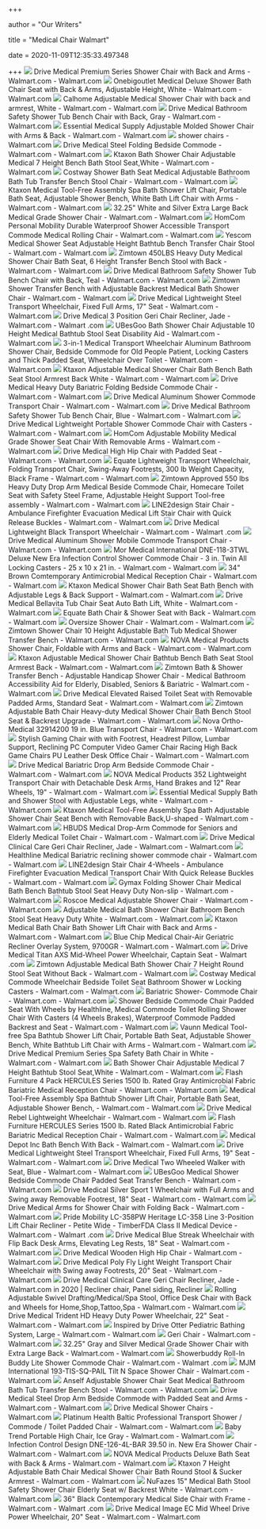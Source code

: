 +++
        
author = "Our Writers"
        
title = "Medical Chair Walmart"
        
date = 2020-11-09T12:35:33.497348
        
+++
[ ![](https://i5.walmartimages.com/asr/6db9a22d-48ee-4561-ac56-84011a6d5b15_1.022442b1bdb54808be1f0b50c2c0673d.jpeg)](https://i5.walmartimages.com/asr/6db9a22d-48ee-4561-ac56-84011a6d5b15_1.022442b1bdb54808be1f0b50c2c0673d.jpeg) Drive Medical Premium Series Shower Chair with Back and Arms - Walmart.com  - Walmart.com
[ ![](https://i5.walmartimages.com/asr/641ab6b4-b10d-4887-8c56-4e10b95892a3_1.bbc8c8cd3e86fcc49513ac4263ccd320.jpeg)](https://i5.walmartimages.com/asr/641ab6b4-b10d-4887-8c56-4e10b95892a3_1.bbc8c8cd3e86fcc49513ac4263ccd320.jpeg) Onebigoutlet Medical Deluxe Shower Bath Chair Seat with Back & Arms,  Adjustable Height, White - Walmart.com - Walmart.com
[ ![](https://i5.walmartimages.com/asr/be246d5c-35c1-4161-9378-5fb9f82c2348_1.37cdfa38721520d7c545c637c1f7869c.jpeg?odnWidth=612&odnHeight=612&odnBg=ffffff)](https://i5.walmartimages.com/asr/be246d5c-35c1-4161-9378-5fb9f82c2348_1.37cdfa38721520d7c545c637c1f7869c.jpeg?odnWidth=612&odnHeight=612&odnBg=ffffff) Calhome Adjustable Medical Shower Chair with back and armrest, White -  Walmart.com - Walmart.com
[ ![](https://i5.walmartimages.com/asr/ea45752b-1a3a-4fb7-a417-af6c843629fa_2.314d37feed784c5fbf22ce64e7f1d089.jpeg)](https://i5.walmartimages.com/asr/ea45752b-1a3a-4fb7-a417-af6c843629fa_2.314d37feed784c5fbf22ce64e7f1d089.jpeg) Drive Medical Bathroom Safety Shower Tub Bench Chair with Back, Gray -  Walmart.com - Walmart.com
[ ![](https://i5.walmartimages.com/asr/2b14e27e-e55f-456f-baa8-dc2f07aac4f2_2.0afa6580c2b10f93dbf3c27d3de2e7e1.jpeg)](https://i5.walmartimages.com/asr/2b14e27e-e55f-456f-baa8-dc2f07aac4f2_2.0afa6580c2b10f93dbf3c27d3de2e7e1.jpeg) Essential Medical Supply Adjustable Molded Shower Chair with Arms & Back -  Walmart.com - Walmart.com
[ ![](https://i5.walmartimages.com/asr/cc120cc1-c264-4df6-ab33-ca44d264de51_1.6debfe8d5ab5d3f8820d1dc78d600756.jpeg?odnHeight=200&odnWidth=200&odnBg=ffffff)](https://i5.walmartimages.com/asr/cc120cc1-c264-4df6-ab33-ca44d264de51_1.6debfe8d5ab5d3f8820d1dc78d600756.jpeg?odnHeight=200&odnWidth=200&odnBg=ffffff) shower chairs - Walmart.com
[ ![](https://i5.walmartimages.com/asr/84cd6401-6d51-472f-8da8-ee6f5295eb04_1.501d26704d199e161acb6044c3f087d3.jpeg)](https://i5.walmartimages.com/asr/84cd6401-6d51-472f-8da8-ee6f5295eb04_1.501d26704d199e161acb6044c3f087d3.jpeg) Drive Medical Steel Folding Bedside Commode - Walmart.com - Walmart.com
[ ![](https://i5.walmartimages.com/asr/8c0f61d7-8d23-4e22-88a2-4554373ab002_1.ef5c38295d1334db34325b4b556935fc.jpeg?odnWidth=612&odnHeight=612&odnBg=ffffff)](https://i5.walmartimages.com/asr/8c0f61d7-8d23-4e22-88a2-4554373ab002_1.ef5c38295d1334db34325b4b556935fc.jpeg?odnWidth=612&odnHeight=612&odnBg=ffffff) Ktaxon Bath Shower Chair Adjustable Medical 7 Height Bench Bath Stool Seat,White  - Walmart.com - Walmart.com
[ ![](https://i5.walmartimages.com/asr/0be72afc-0d4a-4835-9404-c878bc52ab7f_1.0323eeb2d97b19e751514fc33001a591.jpeg?odnWidth=612&odnHeight=612&odnBg=ffffff)](https://i5.walmartimages.com/asr/0be72afc-0d4a-4835-9404-c878bc52ab7f_1.0323eeb2d97b19e751514fc33001a591.jpeg?odnWidth=612&odnHeight=612&odnBg=ffffff) Costway Shower Bath Seat Medical Adjustable Bathroom Bath Tub Transfer  Bench Stool Chair - Walmart.com - Walmart.com
[ ![](https://i5.walmartimages.com/asr/830ff335-c1e5-455a-9231-d0796f8c5ef0_1.4788b10c94692276940e68fc6a3a2321.jpeg?odnWidth=612&odnHeight=612&odnBg=ffffff)](https://i5.walmartimages.com/asr/830ff335-c1e5-455a-9231-d0796f8c5ef0_1.4788b10c94692276940e68fc6a3a2321.jpeg?odnWidth=612&odnHeight=612&odnBg=ffffff) Ktaxon Medical Tool-Free Assembly Spa Bath Shower Lift Chair, Portable Bath  Seat, Adjustable Shower Bench, White Bath Lift Chair with Arms - Walmart.com  - Walmart.com
[ ![](https://i5.walmartimages.com/asr/96c8ca9a-ea7f-4ce2-8a74-07b2996fef10.d914540652bdc85049a27d5db9ef617b.jpeg?odnWidth=612&odnHeight=612&odnBg=ffffff)](https://i5.walmartimages.com/asr/96c8ca9a-ea7f-4ce2-8a74-07b2996fef10.d914540652bdc85049a27d5db9ef617b.jpeg?odnWidth=612&odnHeight=612&odnBg=ffffff) 32.25" White and Silver Extra Large Back Medical Grade Shower Chair -  Walmart.com - Walmart.com
[ ![](https://i5.walmartimages.com/asr/436aa30e-f12a-4131-b670-282ab44a9339_1.8ecf155c7176d98830e798565debacea.jpeg?odnWidth=612&odnHeight=612&odnBg=ffffff)](https://i5.walmartimages.com/asr/436aa30e-f12a-4131-b670-282ab44a9339_1.8ecf155c7176d98830e798565debacea.jpeg?odnWidth=612&odnHeight=612&odnBg=ffffff) HomCom Personal Mobility Durable Waterproof Shower Accessible Transport  Commode Medical Rolling Chair - Walmart.com - Walmart.com
[ ![](https://i5.walmartimages.com/asr/f60096d8-a93b-4e00-bef7-1e7d1ff4a6a0_1.ab69d6ccdcc00c7f420e9d19659c28ae.jpeg?odnWidth=612&odnHeight=612&odnBg=ffffff)](https://i5.walmartimages.com/asr/f60096d8-a93b-4e00-bef7-1e7d1ff4a6a0_1.ab69d6ccdcc00c7f420e9d19659c28ae.jpeg?odnWidth=612&odnHeight=612&odnBg=ffffff) Yescom Medical Shower Seat Adjustable Height Bathtub Bench Transfer Chair  Stool - Walmart.com - Walmart.com
[ ![](https://i5.walmartimages.com/asr/ca911db2-1f02-4fc9-ac0e-4c91a5642e18_1.fe4414bb5d0445958eb9057667dc12b1.jpeg?odnWidth=612&odnHeight=612&odnBg=ffffff)](https://i5.walmartimages.com/asr/ca911db2-1f02-4fc9-ac0e-4c91a5642e18_1.fe4414bb5d0445958eb9057667dc12b1.jpeg?odnWidth=612&odnHeight=612&odnBg=ffffff) Zimtown 450LBS Heavy Duty Medical Shower Chair Bath Seat, 6 Height Transfer  Bench Stool with Back - Walmart.com - Walmart.com
[ ![](https://i5.walmartimages.com/asr/1d1f1e65-e5d1-415e-930b-4f34cd593c96_2.e49288ede8a65d7824856a7b46bea775.jpeg)](https://i5.walmartimages.com/asr/1d1f1e65-e5d1-415e-930b-4f34cd593c96_2.e49288ede8a65d7824856a7b46bea775.jpeg) Drive Medical Bathroom Safety Shower Tub Bench Chair with Back, Teal -  Walmart.com - Walmart.com
[ ![](https://i5.walmartimages.com/asr/b0a45891-641d-4d10-a68d-3dcd79e744aa_1.304a461ea75e0b8080688c3fea0c9d02.jpeg?odnWidth=612&odnHeight=612&odnBg=ffffff)](https://i5.walmartimages.com/asr/b0a45891-641d-4d10-a68d-3dcd79e744aa_1.304a461ea75e0b8080688c3fea0c9d02.jpeg?odnWidth=612&odnHeight=612&odnBg=ffffff) Zimtown Shower Transfer Bench with Adjustable Backrest Medical Bath Shower  Chair - Walmart.com - Walmart.com
[ ![](https://i5.walmartimages.com/asr/7e84a824-c4c5-4f6b-8286-21f5dfade043_1.80dfe7757e5cdb9dd979cb1ed924a832.jpeg)](https://i5.walmartimages.com/asr/7e84a824-c4c5-4f6b-8286-21f5dfade043_1.80dfe7757e5cdb9dd979cb1ed924a832.jpeg) Drive Medical Lightweight Steel Transport Wheelchair, Fixed Full Arms, 17"  Seat - Walmart.com - Walmart.com
[ ![](https://i5.walmartimages.com/asr/e9a7074e-e003-49c5-aed1-66ce8aef3069_1.5b105ca24d9d7fd4ab3b565baf127b84.jpeg?odnWidth=612&odnHeight=612&odnBg=ffffff)](https://i5.walmartimages.com/asr/e9a7074e-e003-49c5-aed1-66ce8aef3069_1.5b105ca24d9d7fd4ab3b565baf127b84.jpeg?odnWidth=612&odnHeight=612&odnBg=ffffff) Drive Medical 3 Position Geri Chair Recliner, Jade - Walmart.com - Walmart .com
[ ![](https://i5.walmartimages.com/asr/08eed2dd-8953-4e5c-9fc8-86fa86d7460e.cf69688213deff058977786981e82ec9.jpeg?odnWidth=612&odnHeight=612&odnBg=ffffff)](https://i5.walmartimages.com/asr/08eed2dd-8953-4e5c-9fc8-86fa86d7460e.cf69688213deff058977786981e82ec9.jpeg?odnWidth=612&odnHeight=612&odnBg=ffffff) UBesGoo Bath Shower Chair Adjustable 10 Height Medical Bathtub Stool Seat  Disability Aid - Walmart.com - Walmart.com
[ ![](https://i5.walmartimages.com/asr/9ded9cab-4760-4dc5-9481-12cad1b60b1c_1.f969b8982d18efdc858acf6be4ef7ff7.jpeg?odnWidth=612&odnHeight=612&odnBg=ffffff)](https://i5.walmartimages.com/asr/9ded9cab-4760-4dc5-9481-12cad1b60b1c_1.f969b8982d18efdc858acf6be4ef7ff7.jpeg?odnWidth=612&odnHeight=612&odnBg=ffffff) 3-in-1 Medical Transport Wheelchair Aluminum Bathroom Shower Chair, Bedside  Commode for Old People Patient, Locking Casters and Thick Padded Seat,  Wheelchair Over Toilet - Walmart.com - Walmart.com
[ ![](https://i5.walmartimages.com/asr/8cca1818-c6e4-4631-86a0-feb5e21f6eff.82d6caa94d61c844266298d005695246.jpeg?odnWidth=612&odnHeight=612&odnBg=ffffff)](https://i5.walmartimages.com/asr/8cca1818-c6e4-4631-86a0-feb5e21f6eff.82d6caa94d61c844266298d005695246.jpeg?odnWidth=612&odnHeight=612&odnBg=ffffff) Ktaxon Adjustable Medical Shower Chair Bath Bench Bath Seat Stool Armrest  Back White - Walmart.com - Walmart.com
[ ![](https://i5.walmartimages.com/asr/1af94ac2-d929-47f2-8cd2-b70790adb27f_1.63c08c4907be03a8487834090f8cce2a.jpeg)](https://i5.walmartimages.com/asr/1af94ac2-d929-47f2-8cd2-b70790adb27f_1.63c08c4907be03a8487834090f8cce2a.jpeg) Drive Medical Heavy Duty Bariatric Folding Bedside Commode Chair - Walmart.com  - Walmart.com
[ ![](https://i5.walmartimages.com/asr/ada75bcb-744a-433d-a3d8-53e253cde16b_1.0d13d545f466af750df5ad63058df636.jpeg)](https://i5.walmartimages.com/asr/ada75bcb-744a-433d-a3d8-53e253cde16b_1.0d13d545f466af750df5ad63058df636.jpeg) Drive Medical Aluminum Shower Commode Transport Chair - Walmart.com -  Walmart.com
[ ![](https://i5.walmartimages.com/asr/a3d1f679-6009-4551-95f5-88c16e4a4a02_1.0c9a4564b981527fc93747068c789932.jpeg)](https://i5.walmartimages.com/asr/a3d1f679-6009-4551-95f5-88c16e4a4a02_1.0c9a4564b981527fc93747068c789932.jpeg) Drive Medical Bathroom Safety Shower Tub Bench Chair, Blue - Walmart.com -  Walmart.com
[ ![](https://i5.walmartimages.com/asr/554c04e8-1fad-4803-acbf-8db2e85aa43b_1.fed999d97360c9ff50b2e79629a16d06.jpeg?odnWidth=612&odnHeight=612&odnBg=ffffff)](https://i5.walmartimages.com/asr/554c04e8-1fad-4803-acbf-8db2e85aa43b_1.fed999d97360c9ff50b2e79629a16d06.jpeg?odnWidth=612&odnHeight=612&odnBg=ffffff) Drive Medical Lightweight Portable Shower Commode Chair with Casters -  Walmart.com - Walmart.com
[ ![](https://i5.walmartimages.com/asr/c6db0fc7-5dec-40d2-bdbb-a2525762f157_1.cd405175666a2067a5820f6c2726af8c.jpeg)](https://i5.walmartimages.com/asr/c6db0fc7-5dec-40d2-bdbb-a2525762f157_1.cd405175666a2067a5820f6c2726af8c.jpeg) HomCom Adjustable Mobility Medical Grade Shower Seat Chair With Removable  Arms - Walmart.com - Walmart.com
[ ![](https://i5.walmartimages.com/asr/172728f7-2d1c-4faf-bd8a-56876f69df10_3.1acfdec089a903821b631ec1944ba3e2.jpeg?odnWidth=612&odnHeight=612&odnBg=ffffff)](https://i5.walmartimages.com/asr/172728f7-2d1c-4faf-bd8a-56876f69df10_3.1acfdec089a903821b631ec1944ba3e2.jpeg?odnWidth=612&odnHeight=612&odnBg=ffffff) Drive Medical High Hip Chair with Padded Seat - Walmart.com - Walmart.com
[ ![](https://i5.walmartimages.com/asr/0e590eb0-d9bd-45f2-8079-0f43595bd1cf_2.c3f079337c6847ca848121ec92346a08.jpeg?odnWidth=612&odnHeight=612&odnBg=ffffff)](https://i5.walmartimages.com/asr/0e590eb0-d9bd-45f2-8079-0f43595bd1cf_2.c3f079337c6847ca848121ec92346a08.jpeg?odnWidth=612&odnHeight=612&odnBg=ffffff) Equate Lightweight Transport Wheelchair, Folding Transport Chair,  Swing-Away Footrests, 300 lb Weight Capacity, Black Frame - Walmart.com -  Walmart.com
[ ![](https://i5.walmartimages.com/asr/ffc23f89-0bf5-4f3e-8435-a2042e44cd17.1db315d35d45c36a2cde10a0d657db8b.jpeg?odnWidth=612&odnHeight=612&odnBg=ffffff)](https://i5.walmartimages.com/asr/ffc23f89-0bf5-4f3e-8435-a2042e44cd17.1db315d35d45c36a2cde10a0d657db8b.jpeg?odnWidth=612&odnHeight=612&odnBg=ffffff) Zimtown Approved 550 lbs Heavy Duty Drop Arm Medical Beside Commode Chair,  Homecare Toilet Seat with Safety Steel Frame, Adjustable Height Support  Tool-free assembly - Walmart.com - Walmart.com
[ ![](https://i5.walmartimages.com/asr/85395a51-b52d-4a84-be2c-929f87c3d3ba_1.c068051745c89f29b2675a4ba6eabd9d.jpeg?odnWidth=612&odnHeight=612&odnBg=ffffff)](https://i5.walmartimages.com/asr/85395a51-b52d-4a84-be2c-929f87c3d3ba_1.c068051745c89f29b2675a4ba6eabd9d.jpeg?odnWidth=612&odnHeight=612&odnBg=ffffff) LINE2design Stair Chair - Ambulance Firefighter Evacuation Medical Lift  Stair Chair with Quick Release Buckles - Walmart.com - Walmart.com
[ ![](https://i5.walmartimages.com/asr/19df491c-1b19-491b-85e7-6f15237d6e09_1.9decf51180a429133aab6ab1a54088aa.jpeg?odnWidth=612&odnHeight=612&odnBg=ffffff)](https://i5.walmartimages.com/asr/19df491c-1b19-491b-85e7-6f15237d6e09_1.9decf51180a429133aab6ab1a54088aa.jpeg?odnWidth=612&odnHeight=612&odnBg=ffffff) Drive Medical Lightweight Black Transport Wheelchair - Walmart.com - Walmart .com
[ ![](https://i5.walmartimages.com/asr/78b7bd48-ea79-4765-86a8-c73bdafbc5b7_1.1a34e208b54baba8b51d1dc84903bf9a.jpeg?odnWidth=612&odnHeight=612&odnBg=ffffff)](https://i5.walmartimages.com/asr/78b7bd48-ea79-4765-86a8-c73bdafbc5b7_1.1a34e208b54baba8b51d1dc84903bf9a.jpeg?odnWidth=612&odnHeight=612&odnBg=ffffff) Drive Medical Aluminum Shower Mobile Commode Transport Chair - Walmart.com  - Walmart.com
[ ![](https://i5.walmartimages.com/asr/d53d5dce-7901-4856-885a-43d0fd3f2c8e_1.a89ebcccd9c4ae829ba2b8d75e738a3f.jpeg?odnWidth=612&odnHeight=612&odnBg=ffffff)](https://i5.walmartimages.com/asr/d53d5dce-7901-4856-885a-43d0fd3f2c8e_1.a89ebcccd9c4ae829ba2b8d75e738a3f.jpeg?odnWidth=612&odnHeight=612&odnBg=ffffff) Mor Medical International DNE-118-3TWL Deluxe New Era Infection Control  Shower Commode Chair - 3 in. Twin All Locking Casters - 25 x 10 x 21 in. -  Walmart.com - Walmart.com
[ ![](https://i5.walmartimages.com/asr/1689a449-83fe-4b43-8989-9f5dc8f71e72.eb87bdcd0500b3db144eb0b9e9c84623.jpeg?odnWidth=612&odnHeight=612&odnBg=ffffff)](https://i5.walmartimages.com/asr/1689a449-83fe-4b43-8989-9f5dc8f71e72.eb87bdcd0500b3db144eb0b9e9c84623.jpeg?odnWidth=612&odnHeight=612&odnBg=ffffff) 34" Brown Comtemporary Antimicrobial Medical Reception Chair - Walmart.com  - Walmart.com
[ ![](https://i5.walmartimages.com/asr/658f01ea-e830-44e3-b25d-7910b386d456_1.0eb058e895e507cbe40b8be1e3053c4e.jpeg?odnWidth=612&odnHeight=612&odnBg=ffffff)](https://i5.walmartimages.com/asr/658f01ea-e830-44e3-b25d-7910b386d456_1.0eb058e895e507cbe40b8be1e3053c4e.jpeg?odnWidth=612&odnHeight=612&odnBg=ffffff) Ktaxon Medical Shower Chair Bath Seat Bath Bench with Adjustable Legs &  Back Support - Walmart.com - Walmart.com
[ ![](https://i5.walmartimages.com/asr/f74bcc2c-c86f-4036-a04c-be96034de465_1.27c238ab8de1eb66586c7fb6fe00468a.jpeg?odnWidth=612&odnHeight=612&odnBg=ffffff)](https://i5.walmartimages.com/asr/f74bcc2c-c86f-4036-a04c-be96034de465_1.27c238ab8de1eb66586c7fb6fe00468a.jpeg?odnWidth=612&odnHeight=612&odnBg=ffffff) Drive Medical Bellavita Tub Chair Seat Auto Bath Lift, White - Walmart.com  - Walmart.com
[ ![](https://i5.walmartimages.com/asr/7c831eb3-c9a4-4a7d-b6f8-08fd0021906c_1.0230834deb1de4ae21bb573d8a75339a.jpeg?odnWidth=612&odnHeight=612&odnBg=ffffff)](https://i5.walmartimages.com/asr/7c831eb3-c9a4-4a7d-b6f8-08fd0021906c_1.0230834deb1de4ae21bb573d8a75339a.jpeg?odnWidth=612&odnHeight=612&odnBg=ffffff) Equate Bath Chair & Shower Seat with Back - Walmart.com - Walmart.com
[ ![](https://i5.walmartimages.com/asr/9743478b-8c5f-47e7-adf0-e7cd506d7a7a_1.d9ae6dbb81c3f13f7dbf14c9e6a8cc74.jpeg?odnWidth=612&odnHeight=612&odnBg=ffffff)](https://i5.walmartimages.com/asr/9743478b-8c5f-47e7-adf0-e7cd506d7a7a_1.d9ae6dbb81c3f13f7dbf14c9e6a8cc74.jpeg?odnWidth=612&odnHeight=612&odnBg=ffffff) Oversize Shower Chair - Walmart.com - Walmart.com
[ ![](https://i5.walmartimages.com/asr/ec77f073-7ffa-46be-bfe1-b973039e5a9f.6ef0c0cc5c5ca7e7944a9c59f761d21f.jpeg?odnWidth=612&odnHeight=612&odnBg=ffffff)](https://i5.walmartimages.com/asr/ec77f073-7ffa-46be-bfe1-b973039e5a9f.6ef0c0cc5c5ca7e7944a9c59f761d21f.jpeg?odnWidth=612&odnHeight=612&odnBg=ffffff) Zimtown Shower Chair 10 Height Adjustable Bath Tub Medical Shower Transfer  Bench - Walmart.com - Walmart.com
[ ![](https://i5.walmartimages.com/asr/5140cb9f-246e-4f18-a40d-483500a3971c_1.b2104f064ca4061caecbc09b853c0961.jpeg?odnWidth=612&odnHeight=612&odnBg=ffffff)](https://i5.walmartimages.com/asr/5140cb9f-246e-4f18-a40d-483500a3971c_1.b2104f064ca4061caecbc09b853c0961.jpeg?odnWidth=612&odnHeight=612&odnBg=ffffff) NOVA Medical Products Shower Chair, Foldable with Arms and Back - Walmart.com  - Walmart.com
[ ![](https://i5.walmartimages.com/asr/95d5bca4-f679-49b2-b0ba-c31c97299233_1.925942acd0c450f651b18112943cedbb.jpeg?odnWidth=612&odnHeight=612&odnBg=ffffff)](https://i5.walmartimages.com/asr/95d5bca4-f679-49b2-b0ba-c31c97299233_1.925942acd0c450f651b18112943cedbb.jpeg?odnWidth=612&odnHeight=612&odnBg=ffffff) Ktaxon Adjustable Medical Shower Chair Bathtub Bench Bath Seat Stool  Armrest Back - Walmart.com - Walmart.com
[ ![](https://i5.walmartimages.com/asr/21e973d4-d0ba-439e-ab98-4ecda3587855_1.e0febf8461165e2dee8d24587d00ee6a.jpeg?odnWidth=612&odnHeight=612&odnBg=ffffff)](https://i5.walmartimages.com/asr/21e973d4-d0ba-439e-ab98-4ecda3587855_1.e0febf8461165e2dee8d24587d00ee6a.jpeg?odnWidth=612&odnHeight=612&odnBg=ffffff) Zimtown Bath & Shower Transfer Bench - Adjustable Handicap Shower Chair -  Medical Bathroom Accessibility Aid for Elderly, Disabled, Seniors &  Bariatric - Walmart.com - Walmart.com
[ ![](https://i5.walmartimages.com/asr/a48c53d0-031b-482a-abdd-1c94236cba9a_1.0ca26673eb350ec77bfefa71090c7787.jpeg)](https://i5.walmartimages.com/asr/a48c53d0-031b-482a-abdd-1c94236cba9a_1.0ca26673eb350ec77bfefa71090c7787.jpeg) Drive Medical Elevated Raised Toilet Seat with Removable Padded Arms,  Standard Seat - Walmart.com - Walmart.com
[ ![](https://i5.walmartimages.com/asr/460962f3-416a-4702-b192-8d48330e3443.560de5be364b2970127d21b40c1ac5c1.jpeg?odnWidth=612&odnHeight=612&odnBg=ffffff)](https://i5.walmartimages.com/asr/460962f3-416a-4702-b192-8d48330e3443.560de5be364b2970127d21b40c1ac5c1.jpeg?odnWidth=612&odnHeight=612&odnBg=ffffff) Zimtown Adjustable Bath Chair Heavy-duty Medical Shower Chair Bath Bench  Stool Seat & Backrest Upgrade - Walmart.com - Walmart.com
[ ![](https://i5.walmartimages.com/asr/33156c90-e68d-415a-ba59-daa76225dbf0.1e4666ff04504cd1147a9fdd039f050d.jpeg?odnWidth=612&odnHeight=612&odnBg=ffffff)](https://i5.walmartimages.com/asr/33156c90-e68d-415a-ba59-daa76225dbf0.1e4666ff04504cd1147a9fdd039f050d.jpeg?odnWidth=612&odnHeight=612&odnBg=ffffff) Nova Ortho-Medical 32914200 19 in. Blue Transport Chair - Walmart.com -  Walmart.com
[ ![](https://i5.walmartimages.com/asr/26a1b339-6032-495a-90e6-5246599893a7_1.896558ee30516fcfdfba1cf9578fff01.jpeg?odnWidth=612&odnHeight=612&odnBg=ffffff)](https://i5.walmartimages.com/asr/26a1b339-6032-495a-90e6-5246599893a7_1.896558ee30516fcfdfba1cf9578fff01.jpeg?odnWidth=612&odnHeight=612&odnBg=ffffff) Stylish Gaming Chair with with Footrest, Headrest Pillow, Lumbar Support,  Reclining PC Computer Video Gamer Chair Racing High Back Game Chairs PU  Leather Desk Office Chair - Walmart.com - Walmart.com
[ ![](https://i5.walmartimages.com/asr/2da22c97-b948-4685-aa3d-e2ab6c1e688b_1.ad312d7416ff461cfc33ef95cc837945.jpeg?odnWidth=612&odnHeight=612&odnBg=ffffff)](https://i5.walmartimages.com/asr/2da22c97-b948-4685-aa3d-e2ab6c1e688b_1.ad312d7416ff461cfc33ef95cc837945.jpeg?odnWidth=612&odnHeight=612&odnBg=ffffff) Drive Medical Bariatric Drop Arm Bedside Commode Chair - Walmart.com -  Walmart.com
[ ![](https://i5.walmartimages.com/asr/96eb4aa8-1ea0-4613-b271-6fe42fda1027_1.0f820e809ea9775409f50beffa502e98.jpeg?odnWidth=612&odnHeight=612&odnBg=ffffff)](https://i5.walmartimages.com/asr/96eb4aa8-1ea0-4613-b271-6fe42fda1027_1.0f820e809ea9775409f50beffa502e98.jpeg?odnWidth=612&odnHeight=612&odnBg=ffffff) NOVA Medical Products 352 Lightweight Transport Chair with Detachable Desk  Arms, Hand Brakes and 12" Rear Wheels, 19" - Walmart.com - Walmart.com
[ ![](https://i5.walmartimages.com/asr/c6393ee3-d635-4b13-8a22-f4007c1fa009_1.74e725264649e0197c63f3432d5263b4.jpeg?odnWidth=612&odnHeight=612&odnBg=ffffff)](https://i5.walmartimages.com/asr/c6393ee3-d635-4b13-8a22-f4007c1fa009_1.74e725264649e0197c63f3432d5263b4.jpeg?odnWidth=612&odnHeight=612&odnBg=ffffff) Essential Medical Supply Bath and Shower Stool with Adjustable Legs, white  - Walmart.com - Walmart.com
[ ![](https://i5.walmartimages.com/asr/de8dbe6b-8e73-487e-8f9e-45ffd0e97363_1.0cbea33b9850ad37d4b6c44cd411c51e.jpeg?odnWidth=612&odnHeight=612&odnBg=ffffff)](https://i5.walmartimages.com/asr/de8dbe6b-8e73-487e-8f9e-45ffd0e97363_1.0cbea33b9850ad37d4b6c44cd411c51e.jpeg?odnWidth=612&odnHeight=612&odnBg=ffffff) Ktaxon Medical Tool-Free Assembly Spa Bath Adjustable Shower Chair Seat  Bench with Removable Back,U-shaped - Walmart.com - Walmart.com
[ ![](https://i5.walmartimages.com/asr/bb138314-faaa-4cc1-a8e8-e147d881c7e9_1.ab5b963a0c3613415f41a8c96bb34ccc.jpeg?odnWidth=612&odnHeight=612&odnBg=ffffff)](https://i5.walmartimages.com/asr/bb138314-faaa-4cc1-a8e8-e147d881c7e9_1.ab5b963a0c3613415f41a8c96bb34ccc.jpeg?odnWidth=612&odnHeight=612&odnBg=ffffff) HBUDS Medical Drop-Arm Commode for Seniors and Elderly Medical Toilet Chair  - Walmart.com - Walmart.com
[ ![](https://i5.walmartimages.com/asr/470ea302-fea5-4bfa-9f29-c74a61199430_1.bb3dfe31d224b362a09ae709a2f050cc.jpeg?odnWidth=2000&odnHeight=2000&odnBg=ffffff)](https://i5.walmartimages.com/asr/470ea302-fea5-4bfa-9f29-c74a61199430_1.bb3dfe31d224b362a09ae709a2f050cc.jpeg?odnWidth=2000&odnHeight=2000&odnBg=ffffff) Drive Medical Clinical Care Geri Chair Recliner, Jade - Walmart.com -  Walmart.com
[ ![](https://i5.walmartimages.com/asr/73843594-27aa-40f4-a4a3-6bc7d1797683_1.41d95dc9554a2107022ca3471d0b8e59.gif?odnWidth=612&odnHeight=612&odnBg=ffffff)](https://i5.walmartimages.com/asr/73843594-27aa-40f4-a4a3-6bc7d1797683_1.41d95dc9554a2107022ca3471d0b8e59.gif?odnWidth=612&odnHeight=612&odnBg=ffffff) Healthline Medical Bariatric reclining shower commode chair - Walmart.com -  Walmart.com
[ ![](https://i5.walmartimages.com/asr/d20d5a67-347d-4716-8dc3-177ae91b8c73_1.9588a7f34b53b5c465e8ed22cb75eada.jpeg?odnWidth=612&odnHeight=612&odnBg=ffffff)](https://i5.walmartimages.com/asr/d20d5a67-347d-4716-8dc3-177ae91b8c73_1.9588a7f34b53b5c465e8ed22cb75eada.jpeg?odnWidth=612&odnHeight=612&odnBg=ffffff) LINE2design Stair Chair 4-Wheels - Ambulance Firefighter Evacuation Medical  Transport Chair With Quick Release Buckles - Walmart.com - Walmart.com
[ ![](https://i5.walmartimages.com/asr/8fcf3794-df5c-4ebf-8e6f-54d5eede7a90_1.f94b083abdadab6d681140fefa02746e.jpeg?odnWidth=612&odnHeight=612&odnBg=ffffff)](https://i5.walmartimages.com/asr/8fcf3794-df5c-4ebf-8e6f-54d5eede7a90_1.f94b083abdadab6d681140fefa02746e.jpeg?odnWidth=612&odnHeight=612&odnBg=ffffff) Gymax Folding Shower Chair Medical Bath Bench Bathtub Stool Seat Heavy Duty  Non-slip - Walmart.com - Walmart.com
[ ![](https://i5.walmartimages.com/asr/6680dcfa-ee0d-4ed1-8f4d-a9870941118a_1.71cc96b353b0c8c20595df8342227ec6.jpeg?odnWidth=612&odnHeight=612&odnBg=ffffff)](https://i5.walmartimages.com/asr/6680dcfa-ee0d-4ed1-8f4d-a9870941118a_1.71cc96b353b0c8c20595df8342227ec6.jpeg?odnWidth=612&odnHeight=612&odnBg=ffffff) Roscoe Medical Adjustable Shower Chair - Walmart.com - Walmart.com
[ ![](https://i5.walmartimages.com/asr/0b2e4401-1f03-4571-b86d-589180dca543.d51393662dbfb277d03fe3bdffc66997.jpeg?odnWidth=612&odnHeight=612&odnBg=ffffff)](https://i5.walmartimages.com/asr/0b2e4401-1f03-4571-b86d-589180dca543.d51393662dbfb277d03fe3bdffc66997.jpeg?odnWidth=612&odnHeight=612&odnBg=ffffff) Adjustable Medical Bath Shower Chair Bathroom Bench Stool Seat Heavy Duty  White - Walmart.com - Walmart.com
[ ![](https://i5.walmartimages.com/asr/7d3136ec-9c7c-4ce1-bb29-3c9e4b2ea57b_1.931bf78307fad9887b76a1c08768cd3e.jpeg?odnWidth=612&odnHeight=612&odnBg=ffffff)](https://i5.walmartimages.com/asr/7d3136ec-9c7c-4ce1-bb29-3c9e4b2ea57b_1.931bf78307fad9887b76a1c08768cd3e.jpeg?odnWidth=612&odnHeight=612&odnBg=ffffff) Ktaxon Medical Bath Chair Bath Shower Lift Chair with Back and Arms -  Walmart.com - Walmart.com
[ ![](https://i5.walmartimages.com/asr/13c2c479-6bb9-4ee8-8433-5130e7fe546f_1.4f4d090c7067a5ef50959dffb6e27f68.jpeg?odnWidth=612&odnHeight=612&odnBg=ffffff)](https://i5.walmartimages.com/asr/13c2c479-6bb9-4ee8-8433-5130e7fe546f_1.4f4d090c7067a5ef50959dffb6e27f68.jpeg?odnWidth=612&odnHeight=612&odnBg=ffffff) Blue Chip Medical Chair-Air Geriatric Recliner Overlay System, 9700GR -  Walmart.com - Walmart.com
[ ![](https://i5.walmartimages.com/asr/c1859dd1-23b8-4d25-ab20-8333ebe99e7b_1.0460c24a689208615aaf790b55c66f2d.jpeg?odnWidth=450&odnHeight=450&odnBg=ffffff)](https://i5.walmartimages.com/asr/c1859dd1-23b8-4d25-ab20-8333ebe99e7b_1.0460c24a689208615aaf790b55c66f2d.jpeg?odnWidth=450&odnHeight=450&odnBg=ffffff) Drive Medical Titan AXS Mid-Wheel Power Wheelchair, Captain Seat - Walmart .com
[ ![](https://i5.walmartimages.com/asr/5d1ad4f9-eccd-418c-ae98-c800d7d76f0d_1.9460b1cff71636d8460997b35a5721ff.jpeg?odnWidth=612&odnHeight=612&odnBg=ffffff)](https://i5.walmartimages.com/asr/5d1ad4f9-eccd-418c-ae98-c800d7d76f0d_1.9460b1cff71636d8460997b35a5721ff.jpeg?odnWidth=612&odnHeight=612&odnBg=ffffff) Zimtown Adjustable Medical Bath Shower Chair 7 Height Round Stool Seat  Without Back - Walmart.com - Walmart.com
[ ![](https://i5.walmartimages.com/asr/3db9d615-a8d7-408f-9d49-029bd9256d4b_1.c4318d69833531a78374f1a7bd65fd3a.jpeg)](https://i5.walmartimages.com/asr/3db9d615-a8d7-408f-9d49-029bd9256d4b_1.c4318d69833531a78374f1a7bd65fd3a.jpeg) Costway Medical Commode Wheelchair Bedside Toilet Seat Bathroom Shower w  Locking Casters - Walmart.com - Walmart.com
[ ![](https://i5.walmartimages.com/asr/20e1d2bd-eeea-44f6-88d0-faec73d617ef_1.a89c5b5ec75f16c76fe9b32eea151e41.jpeg?odnWidth=612&odnHeight=612&odnBg=ffffff)](https://i5.walmartimages.com/asr/20e1d2bd-eeea-44f6-88d0-faec73d617ef_1.a89c5b5ec75f16c76fe9b32eea151e41.jpeg?odnWidth=612&odnHeight=612&odnBg=ffffff) Bariatric Shower- Commode Chair - Walmart.com - Walmart.com
[ ![](https://i5.walmartimages.com/asr/14a978f5-402c-4bba-abc7-1cd41e1f7830_1.dbf7b9f80d7d198086149940c68243be.jpeg?odnWidth=612&odnHeight=612&odnBg=ffffff)](https://i5.walmartimages.com/asr/14a978f5-402c-4bba-abc7-1cd41e1f7830_1.dbf7b9f80d7d198086149940c68243be.jpeg?odnWidth=612&odnHeight=612&odnBg=ffffff) Shower Bedside Commode Chair Padded Seat With Wheels by Healthline, Medical  Commode Toilet Rolling Shower Chair With Casters (4 Wheels Brakes),  Waterproof Commode Padded Backrest and Seat - Walmart.com - Walmart.com
[ ![](https://i5.walmartimages.com/asr/ed63a611-c812-4b58-86da-c16f7d356180_1.052e9d40019889738700239cbb48981d.jpeg?odnWidth=612&odnHeight=612&odnBg=ffffff)](https://i5.walmartimages.com/asr/ed63a611-c812-4b58-86da-c16f7d356180_1.052e9d40019889738700239cbb48981d.jpeg?odnWidth=612&odnHeight=612&odnBg=ffffff) Vaunn Medical Tool-free Spa Bathtub Shower Lift Chair, Portable Bath Seat,  Adjustable Shower Bench, White Bathtub Lift Chair with Arms - Walmart.com -  Walmart.com
[ ![](https://i5.walmartimages.com/asr/5393b63b-1d2b-4796-b665-bab18069dba4_1.aa67273b8da7c3bf7ed29232c558f91d.jpeg?odnWidth=612&odnHeight=612&odnBg=ffffff)](https://i5.walmartimages.com/asr/5393b63b-1d2b-4796-b665-bab18069dba4_1.aa67273b8da7c3bf7ed29232c558f91d.jpeg?odnWidth=612&odnHeight=612&odnBg=ffffff) Drive Medical Premium Series Spa Safety Bath Chair in White - Walmart.com -  Walmart.com
[ ![](https://i5.walmartimages.com/asr/2eb3c3d5-0e36-41d9-864e-8f429910742b_1.ff704a2fbb3f6485be285afa843c12be.jpeg?odnWidth=612&odnHeight=612&odnBg=ffffff)](https://i5.walmartimages.com/asr/2eb3c3d5-0e36-41d9-864e-8f429910742b_1.ff704a2fbb3f6485be285afa843c12be.jpeg?odnWidth=612&odnHeight=612&odnBg=ffffff) Bath Shower Chair Adjustable Medical 7 Height Bathtub Stool Seat,White -  Walmart.com - Walmart.com
[ ![](https://i5.walmartimages.com/asr/37f77cfd-7d3d-4a56-ae89-d09aae7e7045_4.936b51034727bcbfc5adebbdb09eb045.jpeg?odnWidth=612&odnHeight=612&odnBg=ffffff)](https://i5.walmartimages.com/asr/37f77cfd-7d3d-4a56-ae89-d09aae7e7045_4.936b51034727bcbfc5adebbdb09eb045.jpeg?odnWidth=612&odnHeight=612&odnBg=ffffff) Flash Furniture 4 Pack HERCULES Series 1500 lb. Rated Gray Antimicrobial  Fabric Bariatric Medical Reception Chair - Walmart.com - Walmart.com
[ ![](https://i5.walmartimages.com/asr/430ec487-b729-4721-9331-1aad803ec34a_1.10d2c305346c25cac85e5c93d9e2ece2.jpeg?odnWidth=612&odnHeight=612&odnBg=ffffff)](https://i5.walmartimages.com/asr/430ec487-b729-4721-9331-1aad803ec34a_1.10d2c305346c25cac85e5c93d9e2ece2.jpeg?odnWidth=612&odnHeight=612&odnBg=ffffff) Medical Tool-Free Assembly Spa Bathtub Shower Lift Chair, Portable Bath Seat,  Adjustable Shower Bench, - Walmart.com - Walmart.com
[ ![](https://i5.walmartimages.com/asr/7132164f-3e7a-4fe9-ba64-915da33b545d_1.113b7746a872c18679348b88e96a445c.jpeg)](https://i5.walmartimages.com/asr/7132164f-3e7a-4fe9-ba64-915da33b545d_1.113b7746a872c18679348b88e96a445c.jpeg) Drive Medical Rebel Lightweight Wheelchair - Walmart.com - Walmart.com
[ ![](https://i5.walmartimages.com/asr/6ac73e65-0b65-40a2-9d45-6425b9a625c8_3.9826859da768b8b3b62dcfff19de3c10.jpeg?odnWidth=612&odnHeight=612&odnBg=ffffff)](https://i5.walmartimages.com/asr/6ac73e65-0b65-40a2-9d45-6425b9a625c8_3.9826859da768b8b3b62dcfff19de3c10.jpeg?odnWidth=612&odnHeight=612&odnBg=ffffff) Flash Furniture HERCULES Series 1500 lb. Rated Black Antimicrobial Fabric  Bariatric Medical Reception Chair - Walmart.com - Walmart.com
[ ![](https://i5.walmartimages.com/asr/bb23571a-0587-43e8-a650-4e0612304ad7_1.a0d78d05a5defc96c40f1da514a5d2dd.jpeg?odnWidth=612&odnHeight=612&odnBg=ffffff)](https://i5.walmartimages.com/asr/bb23571a-0587-43e8-a650-4e0612304ad7_1.a0d78d05a5defc96c40f1da514a5d2dd.jpeg?odnWidth=612&odnHeight=612&odnBg=ffffff) Medical Depot Inc Bath Bench With Back - Walmart.com - Walmart.com
[ ![](https://i5.walmartimages.com/asr/6afb736e-a270-46c6-af40-d02794d6cb22_1.93a25be991c34837b28b5310cb917092.jpeg?odnWidth=612&odnHeight=612&odnBg=ffffff)](https://i5.walmartimages.com/asr/6afb736e-a270-46c6-af40-d02794d6cb22_1.93a25be991c34837b28b5310cb917092.jpeg?odnWidth=612&odnHeight=612&odnBg=ffffff) Drive Medical Lightweight Steel Transport Wheelchair, Fixed Full Arms, 19"  Seat - Walmart.com - Walmart.com
[ ![](https://i5.walmartimages.com/asr/94b9d91e-ab59-49d9-8f5f-25b0edbe0e12_1.ef5c68ace71402d66b7ab0264e163287.jpeg?odnWidth=612&odnHeight=612&odnBg=ffffff)](https://i5.walmartimages.com/asr/94b9d91e-ab59-49d9-8f5f-25b0edbe0e12_1.ef5c68ace71402d66b7ab0264e163287.jpeg?odnWidth=612&odnHeight=612&odnBg=ffffff) Drive Medical Two Wheeled Walker with Seat, Blue - Walmart.com - Walmart.com
[ ![](https://i5.walmartimages.com/asr/b4d68782-7724-4d6c-90c9-ee1750ec8f21_1.3596591c4f2d945a63a587409b9940aa.jpeg?odnWidth=612&odnHeight=612&odnBg=ffffff)](https://i5.walmartimages.com/asr/b4d68782-7724-4d6c-90c9-ee1750ec8f21_1.3596591c4f2d945a63a587409b9940aa.jpeg?odnWidth=612&odnHeight=612&odnBg=ffffff) UBesGoo Medical Shower Bedside Commode Chair Padded Seat Transfer Bench -  Walmart.com - Walmart.com
[ ![](https://i5.walmartimages.com/asr/9d61beec-d11d-42fa-a4ce-b45d3e3a7eca_1.a3fa4703e7463f5a3487f75b7ba787e7.jpeg?odnWidth=612&odnHeight=612&odnBg=ffffff)](https://i5.walmartimages.com/asr/9d61beec-d11d-42fa-a4ce-b45d3e3a7eca_1.a3fa4703e7463f5a3487f75b7ba787e7.jpeg?odnWidth=612&odnHeight=612&odnBg=ffffff) Drive Medical Silver Sport 1 Wheelchair with Full Arms and Swing away  Removable Footrest, 18" Seat - Walmart.com - Walmart.com
[ ![](https://i5.walmartimages.com/asr/bc48cb62-dedf-4384-924f-afd51c8c2975_1.8499427e37d82361f2fccecc67fa9ffc.jpeg?odnWidth=282&odnHeight=282&odnBg=ffffff)](https://i5.walmartimages.com/asr/bc48cb62-dedf-4384-924f-afd51c8c2975_1.8499427e37d82361f2fccecc67fa9ffc.jpeg?odnWidth=282&odnHeight=282&odnBg=ffffff) Drive Medical Arms for Shower Chair with Folding Back - Walmart.com -  Walmart.com
[ ![](https://i5.walmartimages.com/asr/992874e6-4044-40bb-b585-c28a81b42dec_1.509eb530f8d7bbcbbf085786e393885e.jpeg?odnWidth=612&odnHeight=612&odnBg=ffffff)](https://i5.walmartimages.com/asr/992874e6-4044-40bb-b585-c28a81b42dec_1.509eb530f8d7bbcbbf085786e393885e.jpeg?odnWidth=612&odnHeight=612&odnBg=ffffff) Pride Mobility LC-358PW Heritage LC-358 Line 3-Position Lift Chair Recliner  - Petite Wide - TimberFDA Class II Medical Device - Walmart.com - Walmart .com
[ ![](https://i5.walmartimages.com/asr/fc7c53a1-4cbe-43e3-8adb-3449425dae49_1.83727b4e592cfa70b062576a768d60a0.jpeg)](https://i5.walmartimages.com/asr/fc7c53a1-4cbe-43e3-8adb-3449425dae49_1.83727b4e592cfa70b062576a768d60a0.jpeg) Drive Medical Blue Streak Wheelchair with Flip Back Desk Arms, Elevating  Leg Rests, 18" Seat - Walmart.com - Walmart.com
[ ![](https://i5.walmartimages.com/asr/64e1ceec-bf4e-46de-b119-96e13cbf6b2e_1.69c318a4835068df65c3e2c4d0880546.jpeg?odnWidth=612&odnHeight=612&odnBg=ffffff)](https://i5.walmartimages.com/asr/64e1ceec-bf4e-46de-b119-96e13cbf6b2e_1.69c318a4835068df65c3e2c4d0880546.jpeg?odnWidth=612&odnHeight=612&odnBg=ffffff) Drive Medical Wooden High Hip Chair - Walmart.com - Walmart.com
[ ![](https://i5.walmartimages.com/asr/b485d63e-0852-4d70-819d-a7c8d2ef30ab_1.0fb443c20fba332bcd44f6fb8437a1ad.jpeg?odnWidth=612&odnHeight=612&odnBg=ffffff)](https://i5.walmartimages.com/asr/b485d63e-0852-4d70-819d-a7c8d2ef30ab_1.0fb443c20fba332bcd44f6fb8437a1ad.jpeg?odnWidth=612&odnHeight=612&odnBg=ffffff) Drive Medical Poly Fly Light Weight Transport Chair Wheelchair with Swing  away Footrests, 20" Seat - Walmart.com - Walmart.com
[ ![](https://i.pinimg.com/originals/29/05/9f/29059f595e737bed06b6a7fb9bd970c9.jpg)](https://i.pinimg.com/originals/29/05/9f/29059f595e737bed06b6a7fb9bd970c9.jpg) Drive Medical Clinical Care Geri Chair Recliner, Jade - Walmart.com in 2020  | Recliner chair, Panel siding, Recliner
[ ![](https://i5.walmartimages.com/asr/848b42b6-bb3a-4323-aade-bb62e6d966db_1.4526c36cc824cd4a2b3317a6c645ae04.jpeg?odnWidth=612&odnHeight=612&odnBg=ffffff)](https://i5.walmartimages.com/asr/848b42b6-bb3a-4323-aade-bb62e6d966db_1.4526c36cc824cd4a2b3317a6c645ae04.jpeg?odnWidth=612&odnHeight=612&odnBg=ffffff) Rolling Adjustable Swivel Drafting/Medical/Spa Stool, Office Desk Chair  with Back and Wheels for Home,Shop,Tattoo,Spa - Walmart.com - Walmart.com
[ ![](https://i5.walmartimages.com/asr/3b86cab4-144d-480d-ae88-253b49b1c39e_1.8d9bbe3017ef3107c1b862c864fa98f6.jpeg?odnWidth=612&odnHeight=612&odnBg=ffffff)](https://i5.walmartimages.com/asr/3b86cab4-144d-480d-ae88-253b49b1c39e_1.8d9bbe3017ef3107c1b862c864fa98f6.jpeg?odnWidth=612&odnHeight=612&odnBg=ffffff) Drive Medical Trident HD Heavy Duty Power Wheelchair, 22" Seat - Walmart.com  - Walmart.com
[ ![](https://i5.walmartimages.com/asr/efce7e99-0064-46c0-962a-532ac4de38f9_1.dc5036f97404a617bb74d114715f6cc2.jpeg?odnWidth=612&odnHeight=612&odnBg=ffffff)](https://i5.walmartimages.com/asr/efce7e99-0064-46c0-962a-532ac4de38f9_1.dc5036f97404a617bb74d114715f6cc2.jpeg?odnWidth=612&odnHeight=612&odnBg=ffffff) Inspired by Drive Otter Pediatric Bathing System, Large - Walmart.com -  Walmart.com
[ ![](https://i5.walmartimages.com/asr/eec4162c-1a90-47ce-9492-c76d81487ff2_1.a129a58213454721414f9d564b668093.jpeg?odnWidth=612&odnHeight=612&odnBg=ffffff)](https://i5.walmartimages.com/asr/eec4162c-1a90-47ce-9492-c76d81487ff2_1.a129a58213454721414f9d564b668093.jpeg?odnWidth=612&odnHeight=612&odnBg=ffffff) Geri Chair - Walmart.com - Walmart.com
[ ![](https://i5.walmartimages.com/asr/82290878-1d53-44e5-8320-6764dcafb297.674fc27e9f4f9a464cc6f1f1df54def5.jpeg?odnWidth=612&odnHeight=612&odnBg=ffffff)](https://i5.walmartimages.com/asr/82290878-1d53-44e5-8320-6764dcafb297.674fc27e9f4f9a464cc6f1f1df54def5.jpeg?odnWidth=612&odnHeight=612&odnBg=ffffff) 32.25" Gray and Silver Medical Grade Shower Chair with Extra Large Back -  Walmart.com - Walmart.com
[ ![](https://i5.walmartimages.com/asr/3239230b-5e27-4483-8fe7-f0dcb89f944e_1.594a4dbe2a2ce7101d1a1939efa8b673.jpeg?odnWidth=612&odnHeight=612&odnBg=ffffff)](https://i5.walmartimages.com/asr/3239230b-5e27-4483-8fe7-f0dcb89f944e_1.594a4dbe2a2ce7101d1a1939efa8b673.jpeg?odnWidth=612&odnHeight=612&odnBg=ffffff) Showerbuddy Roll-In Buddy Lite Shower Commode Chair - Walmart.com - Walmart .com
[ ![](https://i5.walmartimages.com/asr/b8454014-89c3-45aa-8f4d-2ce1d9a689c1_1.024ccd5860b8f28720b198916b0a8def.jpeg?odnWidth=612&odnHeight=612&odnBg=ffffff)](https://i5.walmartimages.com/asr/b8454014-89c3-45aa-8f4d-2ce1d9a689c1_1.024ccd5860b8f28720b198916b0a8def.jpeg?odnWidth=612&odnHeight=612&odnBg=ffffff) MJM International 193-TIS-SQ-PAIL Tilt N Space Shower Chair - Walmart.com -  Walmart.com
[ ![](https://i5.walmartimages.com/asr/46b06f82-1769-4634-9b33-049465f9e62a_1.22f96b56f565e742ec61df46d4bdc2b7.jpeg?odnWidth=612&odnHeight=612&odnBg=ffffff)](https://i5.walmartimages.com/asr/46b06f82-1769-4634-9b33-049465f9e62a_1.22f96b56f565e742ec61df46d4bdc2b7.jpeg?odnWidth=612&odnHeight=612&odnBg=ffffff) Anself Adjustable Shower Chair Seat Medical Bathroom Bath Tub Transfer  Bench Stool - Walmart.com - Walmart.com
[ ![](https://i5.walmartimages.com/asr/18b30d54-1221-469a-8e5b-6f5d6ee0cc06_1.51bc863d0bfecb408edeb4ea39c94ecb.jpeg?odnWidth=612&odnHeight=612&odnBg=ffffff)](https://i5.walmartimages.com/asr/18b30d54-1221-469a-8e5b-6f5d6ee0cc06_1.51bc863d0bfecb408edeb4ea39c94ecb.jpeg?odnWidth=612&odnHeight=612&odnBg=ffffff) Drive Medical Steel Drop Arm Bedside Commode with Padded Seat and Arms -  Walmart.com - Walmart.com
[ ![](https://i5.walmartimages.com/asr/b7596451-f319-4fcd-97c8-82cf032a81ce_1.9094ec2c3d112c7656c90ad4fc2ce414.jpeg?odnHeight=200&odnWidth=200&odnBg=ffffff)](https://i5.walmartimages.com/asr/b7596451-f319-4fcd-97c8-82cf032a81ce_1.9094ec2c3d112c7656c90ad4fc2ce414.jpeg?odnHeight=200&odnWidth=200&odnBg=ffffff) Drive Medical Shower Chairs - Walmart.com
[ ![](https://i5.walmartimages.com/asr/9a2188fa-7375-4fa5-84c5-9ae1eb2347af_1.e16876767d83f85d617aa60d832c7067.jpeg?odnWidth=450&odnHeight=450&odnBg=ffffff)](https://i5.walmartimages.com/asr/9a2188fa-7375-4fa5-84c5-9ae1eb2347af_1.e16876767d83f85d617aa60d832c7067.jpeg?odnWidth=450&odnHeight=450&odnBg=ffffff) Platinum Health Baltic Professional Transport Shower / Commode / Toilet  Padded Chair - Walmart.com - Walmart.com
[ ![](https://i5.walmartimages.com/asr/ca72bae1-810b-43d6-a727-94c516a9b3db_3.754f1f8eb9dfdff60cb51ef0adf16d53.jpeg?odnWidth=612&odnHeight=612&odnBg=ffffff)](https://i5.walmartimages.com/asr/ca72bae1-810b-43d6-a727-94c516a9b3db_3.754f1f8eb9dfdff60cb51ef0adf16d53.jpeg?odnWidth=612&odnHeight=612&odnBg=ffffff) Baby Trend Portable High Chair, Ice Gray - Walmart.com - Walmart.com
[ ![](https://i5.walmartimages.com/asr/899d7a4b-8a72-4582-b206-c474eb9fc15d_1.eb34fa50e8c9315febce22f2ee1574c8.jpeg?odnWidth=612&odnHeight=612&odnBg=ffffff)](https://i5.walmartimages.com/asr/899d7a4b-8a72-4582-b206-c474eb9fc15d_1.eb34fa50e8c9315febce22f2ee1574c8.jpeg?odnWidth=612&odnHeight=612&odnBg=ffffff) Infection Control Design DNE-126-4L-BAR 39.50 in. New Era Shower Chair -  Walmart.com - Walmart.com
[ ![](https://i5.walmartimages.com/asr/9f49490a-c14e-4ef1-8c3b-10370fb8ff64_1.b7d1be1b8b920a75247c6f6b0a39942f.jpeg?odnWidth=612&odnHeight=612&odnBg=ffffff)](https://i5.walmartimages.com/asr/9f49490a-c14e-4ef1-8c3b-10370fb8ff64_1.b7d1be1b8b920a75247c6f6b0a39942f.jpeg?odnWidth=612&odnHeight=612&odnBg=ffffff) NOVA Medical Products Deluxe Bath Seat with Back & Arms - Walmart.com -  Walmart.com
[ ![](https://i5.walmartimages.com/asr/206e07f4-2c45-4fc3-a453-22fd91f92f0c_1.0ba64afdb14143044991bb30ebb332fc.jpeg?odnWidth=612&odnHeight=612&odnBg=ffffff)](https://i5.walmartimages.com/asr/206e07f4-2c45-4fc3-a453-22fd91f92f0c_1.0ba64afdb14143044991bb30ebb332fc.jpeg?odnWidth=612&odnHeight=612&odnBg=ffffff) Ktaxon 7 Height Adjustable Bath Chair Medical Shower Chair Bath Round Stool  & Sucker Armrest - Walmart.com - Walmart.com
[ ![](https://i5.walmartimages.com/asr/b5af0561-fc73-45f1-acf5-1fcd40143978.47e31cec7dce6de1779db8773c783611.jpeg?odnWidth=612&odnHeight=612&odnBg=ffffff)](https://i5.walmartimages.com/asr/b5af0561-fc73-45f1-acf5-1fcd40143978.47e31cec7dce6de1779db8773c783611.jpeg?odnWidth=612&odnHeight=612&odnBg=ffffff) NuFazes 15" Medical Bath Stool Safety Shower Chair Elderly Seat w/ Backrest  White - Walmart.com - Walmart.com
[ ![](https://i5.walmartimages.com/asr/725abbb4-d4f1-43df-bc7f-2a4dbb0121ea.82c7e09b711ee49aa1802526af5f7141.jpeg?odnWidth=612&odnHeight=612&odnBg=ffffff)](https://i5.walmartimages.com/asr/725abbb4-d4f1-43df-bc7f-2a4dbb0121ea.82c7e09b711ee49aa1802526af5f7141.jpeg?odnWidth=612&odnHeight=612&odnBg=ffffff) 36" Black Contemporary Medical Side Chair with Frame - Walmart.com - Walmart .com
[ ![](https://i5.walmartimages.com/asr/aef7975c-a039-434a-8e84-0d2f29302623_1.d52a50d73c438980f5ca93a94185f0ea.jpeg?odnWidth=612&odnHeight=612&odnBg=ffffff)](https://i5.walmartimages.com/asr/aef7975c-a039-434a-8e84-0d2f29302623_1.d52a50d73c438980f5ca93a94185f0ea.jpeg?odnWidth=612&odnHeight=612&odnBg=ffffff) Drive Medical Image EC Mid Wheel Drive Power Wheelchair, 20" Seat - Walmart.com  - Walmart.com
